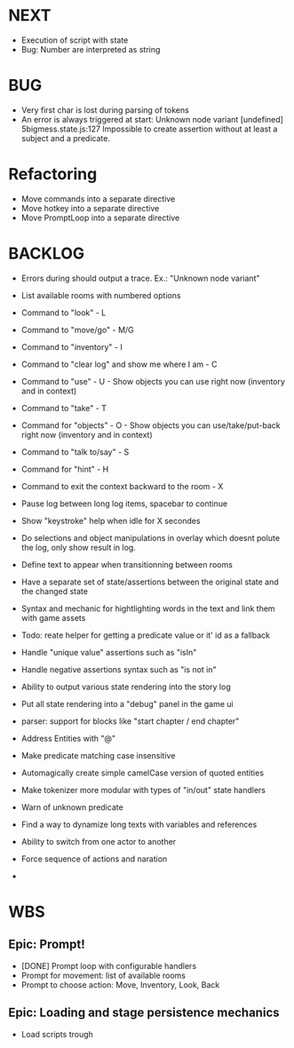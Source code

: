 
# NEXT

- Execution of script with state
- Bug: Number are interpreted as string

# BUG

- Very first char is lost during parsing of tokens
- An error is always triggered at start:
    Unknown node variant [undefined]
    5bigmess.state.js:127 Impossible to create assertion without at least a subject and a predicate.

# Refactoring

- Move commands into a separate directive
- Move hotkey into a separate directive
- Move PromptLoop into a separate directive

# BACKLOG

- Errors during should output a trace. Ex.: "Unknown node variant"
- List available rooms with numbered options

- Command to "look" - L
- Command to "move/go" - M/G
- Command to "inventory" - I
- Command to "clear log" and show me where I am - C
- Command to "use" - U - Show objects you can use right now (inventory and in context)
- Command to "take" - T
- Command for "objects" - O - Show objects you can use/take/put-back right now (inventory and in context)
- Command to "talk to/say" - S
- Command for "hint" - H
- Command to exit the context backward to the room - X

- Pause log between long log items, spacebar to continue
- Show "keystroke" help when idle for X secondes

- Do selections and object manipulations in overlay which doesnt polute the log, only show result in log.
- Define text to appear when transitionning between rooms
- Have a separate set of state/assertions between the original state and the changed state
- Syntax and mechanic for hightlighting words in the text and link them with game assets
- Todo: reate helper for getting a predicate value or it' id as a fallback
- Handle "unique value" assertions such as "isIn"
- Handle negative assertions syntax such as "is not in"
- Ability to output various state rendering into the story log
- Put all state rendering into a "debug" panel in the game ui
- parser: support for blocks like "start chapter / end chapter"
- Address Entities with "@"
- Make predicate matching case insensitive
- Automagically create simple camelCase version of quoted entities
- Make tokenizer more modular with types of "in/out" state handlers
- Warn of unknown predicate
- Find a way to dynamize long texts with variables and references
- Ability to switch from one actor to another
- Force sequence of actions and naration
- 


# WBS

## Epic: Prompt!

- [DONE] Prompt loop with configurable handlers
- Prompt for movement: list of available rooms
- Prompt to choose action: Move, Inventory, Look, Back

## Epic: Loading and stage persistence mechanics

- Load scripts trough <script> tag
- Ability to set Stories and Chapter scope
- Reader can switch between le list of available stories
- State is flushed when loading another story
- Persist state in real-time at "Story" level
- Retrieve stored state when comming back to a story
- Command to clear the state

## Epic: Player moves from one room to another

- Trigger a move command with the "m" key
- With the move command, show a log item of type "options" to show the list of rooms
- Focus the cursor on the first option
- Select a room from the list using the keyboard (arrows or tab and spacebar)
- Move the player from one room to another when a selection is made
- Trigger the "entered room" routine when entering a room
- Ensure that a player is not in two room at once

## Room movement refinements

- Trigger a selection of room with the number keys [1 to 9]
- Press [esc] to cancel the current choice
- Select a room with the mouse
- Remove the list of choice after a selection is made
- When entering a room, dont show the same room description more than X times in Y minutes
- When no rooms are available, the "No rooms available" message fades out after a moment